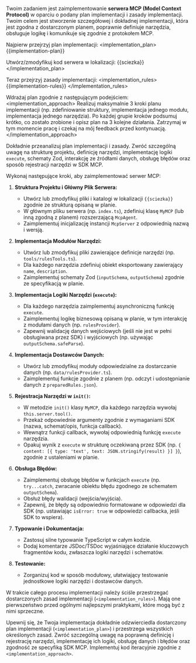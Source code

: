 Twoim zadaniem jest zaimplementowanie **serwera MCP (Model Context Protocol)** w oparciu o podany plan implementacji i zasady implementacji. Twoim celem jest stworzenie szczegółowej i dokładnej implementacji, która jest zgodna z dostarczonym planem, poprawnie definiuje narzędzia, obsługuje logikę i komunikuje się zgodnie z protokołem MCP.

Najpierw przejrzyj plan implementacji:
<implementation_plan>
{{implementation-plan}} <!-- Wstaw tutaj referencję do pliku .ai/mcp-implementation-plan.md -->

Utwórz/zmodyfikuj kod serwera w lokalizacji: {{sciezka}} <!-- Określ ścieżkę bazową, np. mcp-server/src -->
</implementation_plan>

Teraz przejrzyj zasady implementacji:
<implementation_rules>
{{implementation-rules}} <!-- Wstaw tutaj referencję do odpowiednich zasad implementacji (np. dotyczących TypeScript, Cloudflare Workers, Zod, itp.) -->
</implementation_rules>

Wdrażaj plan zgodnie z następującym podejściem:
<implementation_approach>
Realizuj maksymalnie 3 kroki planu implementacji (np. zdefiniowanie struktury, implementacja jednego modułu, implementacja jednego narzędzia). Po każdej grupie kroków podsumuj krótko, co zostało zrobione i opisz plan na 3 kolejne działania. Zatrzymaj w tym momencie pracę i czekaj na mój feedback przed kontynuacją.
</implementation_approach>

Dokładnie przeanalizuj plan implementacji i zasady. Zwróć szczególną uwagę na strukturę projektu, definicję narzędzi, implementację logiki `execute`, schematy Zod, interakcję ze źródłami danych, obsługę błędów oraz sposób rejestracji narzędzi w SDK MCP.

Wykonaj następujące kroki, aby zaimplementować serwer MCP:

1.  **Struktura Projektu i Główny Plik Serwera:**

    - Utwórz lub zmodyfikuj pliki i katalogi w lokalizacji `{{sciezka}}` zgodnie ze strukturą opisaną w planie.
    - W głównym pliku serwera (np. `index.ts`), zdefiniuj klasę `MyMCP` (lub inną zgodną z planem) rozszerzającą `McpAgent`.
    - Zaimplementuj inicjalizację instancji `McpServer` z odpowiednią nazwą i wersją.

2.  **Implementacja Modułów Narzędzi:**

    - Utwórz lub zmodyfikuj pliki zawierające definicje narzędzi (np. `tools/rulesTools.ts`).
    - Dla każdego narzędzia zdefiniuj obiekt eksportowany zawierający `name`, `description`.
    - Zaimplementuj schematy Zod (`inputSchema`, `outputSchema`) zgodnie ze specyfikacją w planie.

3.  **Implementacja Logiki Narzędzi (`execute`):**

    - Dla każdego narzędzia zaimplementuj asynchroniczną funkcję `execute`.
    - Zaimplementuj logikę biznesową opisaną w planie, w tym interakcję z modułami danych (np. `rulesProvider`).
    - Zapewnij walidację danych wejściowych (jeśli nie jest w pełni obsługiwana przez SDK) i wyjściowych (np. używając `outputSchema.safeParse`).

4.  **Implementacja Dostawców Danych:**

    - Utwórz lub zmodyfikuj moduły odpowiedzialne za dostarczanie danych (np. `data/rulesProvider.ts`).
    - Zaimplementuj funkcje zgodnie z planem (np. odczyt i udostępnianie danych z `preparedRules.json`).

5.  **Rejestracja Narzędzi w `init()`:**

    - W metodzie `init()` klasy `MyMCP`, dla każdego narzędzia wywołaj `this.server.tool()`.
    - Przekaż odpowiednie argumenty zgodnie z wymaganiami SDK (nazwa, schemat/opis, funkcja callback).
    - Wewnątrz funkcji callback, wywołaj odpowiednią funkcję `execute` narzędzia.
    - Opakuj wynik z `execute` w strukturę oczekiwaną przez SDK (np. `{ content: [{ type: 'text', text: JSON.stringify(result) }] }`), zgodnie z ustaleniami w planie.

6.  **Obsługa Błędów:**

    - Zaimplementuj obsługę błędów w funkcjach `execute` (np. `try...catch`, zwracanie obiektu błędu zgodnego ze schematem `outputSchema`).
    - Obsłuż błędy walidacji (wejścia/wyjścia).
    - Zapewnij, że błędy są odpowiednio formatowane w odpowiedzi dla SDK (np. ustawiając `isError: true` w odpowiedzi callbacka, jeśli SDK to wspiera).

7.  **Typowanie i Dokumentacja:**

    - Zastosuj silne typowanie TypeScript w całym kodzie.
    - Dodaj komentarze JSDoc/TSDoc wyjaśniające działanie kluczowych fragmentów kodu, zwłaszcza logiki narzędzi i schematów.

8.  **Testowanie:**
    - Zorganizuj kod w sposób modułowy, ułatwiający testowanie jednostkowe logiki narzędzi i dostawców danych.

W trakcie całego procesu implementacji należy ściśle przestrzegać dostarczonych zasad implementacji (`<implementation_rules>`). Mają one pierwszeństwo przed ogólnymi najlepszymi praktykami, które mogą być z nimi sprzeczne.

Upewnij się, że Twoja implementacja dokładnie odzwierciedla dostarczony plan implementacji (`<implementation_plan>`) i przestrzega wszystkich określonych zasad. Zwróć szczególną uwagę na poprawną definicję i rejestrację narzędzi, implementację ich logiki, obsługę danych i błędów oraz zgodność ze specyfiką SDK MCP. Implementuj kod iteracyjnie zgodnie z `<implementation_approach>`.
